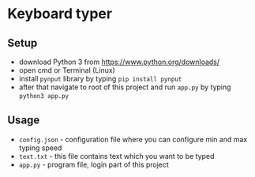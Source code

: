# Keyboard typer
## Setup
- download Python 3 from https://www.python.org/downloads/
- open cmd or Terminal (Linux)
- install `pynput` library by typing `pip install pynput`
- after that navigate to root of this project and run `app.py` by typing `python3 app.py`

## Usage
- `config.json` - configuration file where you can configure min and max typing speed
- `text.txt`    - this file contains text which you want to be typed
- `app.py`      - program file, login part of this project
